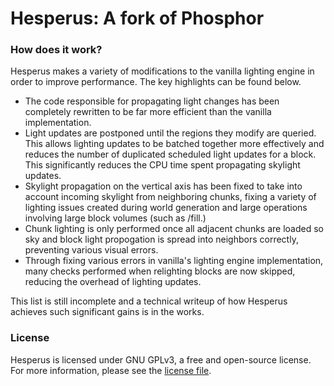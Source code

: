 # Hesperus: A fork of Phosphor


### How does it work?

Hesperus makes a variety of modifications to the vanilla lighting engine in order to improve performance. The key highlights can be found below.

- The code responsible for propagating light changes has been completely rewritten to be far more efficient than the vanilla implementation.
- Light updates are postponed until the regions they modify are queried. This allows lighting updates to be batched together more effectively and reduces the number of duplicated scheduled light updates for a block.
  This significantly reduces the CPU time spent propagating skylight updates.
- Skylight propagation on the vertical axis has been fixed to take into account incoming skylight from neighboring chunks, fixing a variety of lighting issues created during world generation and large operations
  involving large block volumes (such as /fill.)
- Chunk lighting is only performed once all adjacent chunks are loaded so sky and block light propogation is spread into neighbors correctly, preventing various visual errors.
- Through fixing various errors in vanilla's lighting engine implementation, many checks performed when relighting blocks are now skipped, reducing the overhead of lighting updates.

This list is still incomplete and a technical writeup of how Hesperus achieves such significant gains is in the works.

### License

Hesperus is licensed under GNU GPLv3, a free and open-source license. For more information, please see the [license file](https://github.com/jellysquid3/Hesperus-forge/blob/master/LICENSE.txt).
